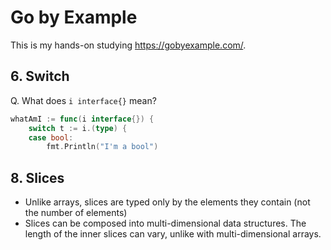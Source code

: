 # Go by Example
This is my hands-on studying https://gobyexample.com/.

## 6. Switch
Q. What does `i interface{}` mean?
```go
whatAmI := func(i interface{}) {
    switch t := i.(type) {
    case bool:
        fmt.Println("I'm a bool")
```

## 8. Slices
- Unlike arrays, slices are typed only by the elements they contain (not the number of elements)
- Slices can be composed into multi-dimensional data structures. The length of the inner slices can vary, unlike with multi-dimensional arrays.
